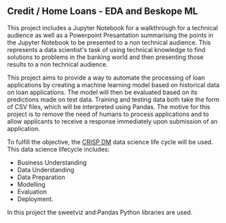 ## Credit / Home Loans - EDA and Beskope ML

This project includes a Jupyter Notebook for a walkthrough for a technical audience as well as a Powerpoint Presantation summarising the points in the Jupyter Notebook to be presented to a non technical audience.
This represents a data scientist's task of using technical knowledge to find solutions to problems in the banking world and then presenting those results to a non technical audience.

This project aims to provide a way to automate the processing of loan applications by creating a machine learning model based on historical data on loan applications. The model will then be evaluated based on its predictions made on test data. Training and testing data both take the form of CSV files, which will be interpreted using Pandas. The motive for this project is to remove the need of humans to process applications and to allow applicants to receive a response immediately upon submission of an application.

To fulfill the objective, the [CRISP DM](https://www.datascience-pm.com/crisp-dm-2/) data science life cycle will be used. This data science lifecycle includes:

- Business Understanding
- Data Understanding
- Data Preparation
- Modelling
- Evaluation
- Deployment.

 In this project the sweetviz and Pandas Python libraries are used.
